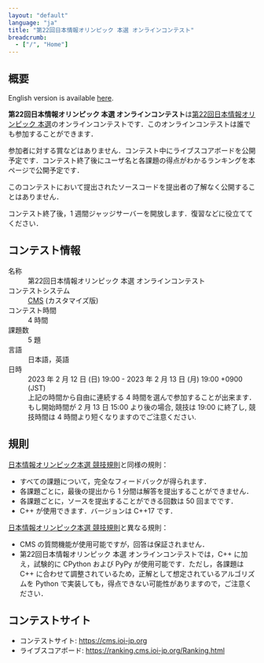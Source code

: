 ```yaml
---
layout: "default"
language: "ja"
title: "第22回日本情報オリンピック 本選 オンラインコンテスト"
breadcrumb:
  - ["/", "Home"]
---
```


## 概要

English version is available [here](./index-en.html).

**第22回日本情報オリンピック 本選 オンラインコンテスト**は[第22回日本情報オリンピック 本選](https://www.ioi-jp.org/joi/2022/honsen.html)のオンラインコンテストです．このオンラインコンテストは誰でも参加することができます．

参加者に対する賞などはありません．コンテスト中にライブスコアボードを公開予定です．コンテスト終了後にユーザ名と各課題の得点がわかるランキングを本ページで公開予定です．

このコンテストにおいて提出されたソースコードを提出者の了解なく公開することはありません．

コンテスト終了後，1 週間ジャッジサーバーを開放します．復習などに役立ててください．

## コンテスト情報

<dl>
  <dt>名称</dt>
  <dd>第22回日本情報オリンピック 本選 オンラインコンテスト</dd>

  <dt>コンテストシステム</dt>
  <dd>
  <a href="https://github.com/cms-dev/cms/">CMS</a> (カスタマイズ版)
  </dd>

  <dt>コンテスト時間</dt>
  <dd>4 時間</dd>

  <dt>課題数</dt>
  <dd>5 題</dd>

  <dt>言語</dt>
  <dd>日本語，英語</dd>

  <dt>日時</dt>
  <dd>2023 年 2 月 12 日 (日) 19:00 - 2023 年 2 月 13 日 (月) 19:00 +0900 (JST)</dd>
  <dd>上記の時間から自由に連続する 4 時間を選んで参加することが出来ます．</dd>
  <dd>もし開始時間が 2 月 13 日 15:00 より後の場合, 競技は 19:00 に終了し, 競技時間は 4 時間より短くなりますのでご注意ください.</dd>
</dl>

## 規則

[日本情報オリンピック本選 競技規則](https://www.ioi-jp.org/joi/2022/2023-ho-outline.html)と同様の規則：

- すべての課題について，完全なフィードバックが得られます．
- 各課題ごとに，最後の提出から 1 分間は解答を提出することができません．
- 各課題ごとに，ソースを提出することができる回数は 50 回までです．
- C++ が使用できます．バージョンは C++17 です．

[日本情報オリンピック本選 競技規則](https://www.ioi-jp.org/joi/2022/2023-ho-outline.html)と異なる規則：

- CMS の質問機能が使用可能ですが，回答は保証されません．
- 第22回日本情報オリンピック 本選 オンラインコンテストでは，C++ に加え，試験的に CPython および PyPy が使用可能です．ただし，各課題は C++ に合わせて調整されているため，正解として想定されているアルゴリズムを Python で実装しても，得点できない可能性がありますので，ご注意ください．

## コンテストサイト

- コンテストサイト: https://cms.ioi-jp.org
- ライブスコアボード: https://ranking.cms.ioi-jp.org/Ranking.html